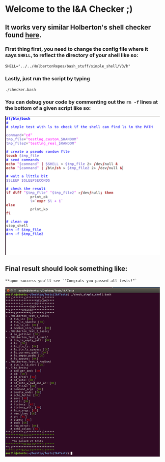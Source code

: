 # Welcome to the I&A Checker ;)
## It works very similar Holberton's shell checker found [here](https://github.com/holbertonschool/0x15.c/).

### First thing first, you need to change the config file where it says `SHELL`, to reflect the directory of your shell like so: 
`SHELL="../../HolbertonRepos/bash_stuff/simple_shell/V3/h"`

### Lastly, just run the script by typing 
`./checker.bash`

### You can debug your code by commenting out the `rm -f` lines at the bottom of a given script like so:

![](readmephotos/cmtrm.png)

## Final result should look something like: 
	**upon success you'll see `"Congrats you passed all tests!"`

![](readmephotos/exampleout.png)

